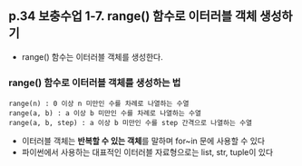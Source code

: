 ## p.34 보충수업 1-7. range() 함수로 이터러블 객체 생성하기

- range() 함수는 이터러블 객체를 생성한다.

### range() 함수로 이터러블 객체를 생성하는 법
```
range(n) : 0 이상 n 미만인 수를 차례로 나열하는 수열
range(a, b) : a 이상 b 미만인 수를 차례로 나열하는 수열
range(a, b, step) : a 이상 b 미만인 수를 step 간격으로 나열하는 수열
```

- 이터러블 객체는 <strong>반복할 수 있는 객체</strong>를 말하며 for~in 문에 사용할 수 있다
- 파이썬에서 사용하는 대표적인 이터러블 자료형으로는 list, str, tuple이 있다
